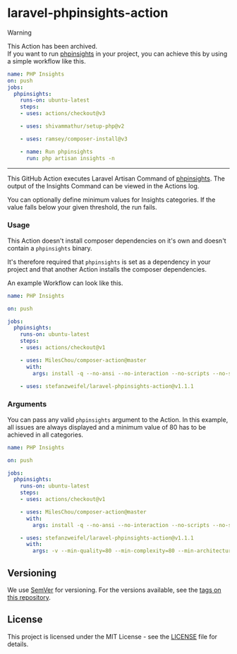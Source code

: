 # laravel-phpinsights-action

> [!WARNING]
> This Action has been archived.    
> If you want to run [phpinsights](https://github.com/nunomaduro/phpinsights) in your project, you can achieve this by using a simple workflow like this.

```yaml
name: PHP Insights
on: push
jobs:
  phpinsights:
    runs-on: ubuntu-latest
    steps:
    - uses: actions/checkout@v3

    - uses: shivammathur/setup-php@v2

    - uses: ramsey/composer-install@v3

    - name: Run phpinsights
      run: php artisan insights -n
```

---

This GitHub Action executes Laravel Artisan Command of [phpinsights](https://github.com/nunomaduro/phpinsights). The output of the Insights Command can be viewed in the Actions log.

You can optionally define minimum values for Insights categories. If the value falls below your given threshold, the run fails.

### Usage

This Action doesn't install composer dependencies on it's own and doesn't contain a `phpinsights` binary.

It's therefore required that `phpinsights` is set as a dependency in your project and that another Action installs the composer dependencies.

An example Workflow can look like this.

```yaml
name: PHP Insights

on: push

jobs:
  phpinsights:
    runs-on: ubuntu-latest
    steps:
    - uses: actions/checkout@v1

    - uses: MilesChou/composer-action@master
      with:
        args: install -q --no-ansi --no-interaction --no-scripts --no-suggest --no-progress --prefer-dist

    - uses: stefanzweifel/laravel-phpinsights-action@v1.1.1
```


### Arguments

You can pass any valid `phpinsights` argument to the Action. In this example, all issues are always displayed and a minimum value of 80 has to be achieved in all categories.

```yaml
name: PHP Insights

on: push

jobs:
  phpinsights:
    runs-on: ubuntu-latest
    steps:
    - uses: actions/checkout@v1

    - uses: MilesChou/composer-action@master
      with:
        args: install -q --no-ansi --no-interaction --no-scripts --no-suggest --no-progress --prefer-dist

    - uses: stefanzweifel/laravel-phpinsights-action@v1.1.1
      with:
        args: -v --min-quality=80 --min-complexity=80 --min-architecture=80 --min-style=80 --disable-security-check
```

## Versioning

We use [SemVer](http://semver.org/) for versioning. For the versions available, see the [tags on this repository](https://github.com/stefanzweifel/laravel-phpinsights-action/tags).

## License

This project is licensed under the MIT License - see the [LICENSE](https://github.com/stefanzweifel/laravel-phpinsights-action/blob/master/LICENSE) file for details.
